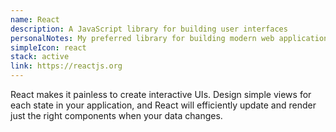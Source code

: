 ```yaml
---
name: React
description: A JavaScript library for building user interfaces
personalNotes: My preferred library for building modern web applications
simpleIcon: react
stack: active
link: https://reactjs.org
---
```


React makes it painless to create interactive UIs. Design simple views for each state in your application, and React will efficiently update and render just the right components when your data changes.
